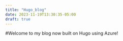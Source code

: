 ```yaml
---
title: "Hugo_blog"
date: 2023-11-19T13:30:35-05:00
draft: true
---
```


#Welcome to my blog now built on Hugo using Azure!
